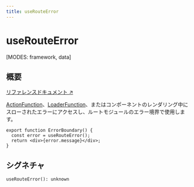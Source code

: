 ```yaml
---
title: useRouteError
---
```


# useRouteError

[MODES: framework, data]

## 概要

[リファレンスドキュメント ↗](https://api.reactrouter.com/v7/functions/react_router.useRouteError.html)

[ActionFunction](../Other/ActionFunction)、[LoaderFunction](../Other/LoaderFunction)、またはコンポーネントのレンダリング中にスローされたエラーにアクセスし、ルートモジュールのエラー境界で使用します。

```tsx
export function ErrorBoundary() {
  const error = useRouteError();
  return <div>{error.message}</div>;
}
```

## シグネチャ

```tsx
useRouteError(): unknown
```
